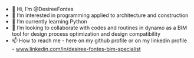 - 👋 Hi, I’m @DesireeFontes
- 👀 I’m interested in programming applied to architecture and construction
- 🌱 I’m currently learning Python
- 💞️ I’m looking to collaborate with codes and routines in dynamo as a BIM tool for design process optimization and design compatibility
- 📫 How to reach me - here on my github profile or on my linkedin profile - www.linkedin.com/in/desiree-fontes-bim-specialist

<!---
DesireeFontes/DesireeFontes is a ✨ special ✨ repository because its `README.md` (this file) appears on your GitHub profile.
You can click the Preview link to take a look at your changes.
--->
